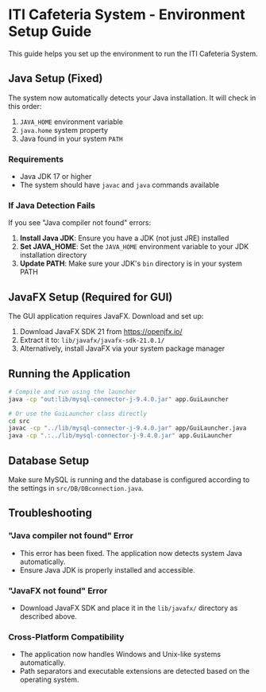# ITI Cafeteria System - Environment Setup Guide

This guide helps you set up the environment to run the ITI Cafeteria System.

## Java Setup (Fixed)

The system now automatically detects your Java installation. It will check in this order:
1. `JAVA_HOME` environment variable
2. `java.home` system property  
3. Java found in your system `PATH`

### Requirements
- Java JDK 17 or higher
- The system should have `javac` and `java` commands available

### If Java Detection Fails
If you see "Java compiler not found" errors:

1. **Install Java JDK**: Ensure you have a JDK (not just JRE) installed
2. **Set JAVA_HOME**: Set the `JAVA_HOME` environment variable to your JDK installation directory
3. **Update PATH**: Make sure your JDK's `bin` directory is in your system PATH

## JavaFX Setup (Required for GUI)

The GUI application requires JavaFX. Download and set up:

1. Download JavaFX SDK 21 from https://openjfx.io/
2. Extract it to: `lib/javafx/javafx-sdk-21.0.1/`
3. Alternatively, install JavaFX via your system package manager

## Running the Application

```bash
# Compile and run using the launcher
java -cp "out:lib/mysql-connector-j-9.4.0.jar" app.GuiLauncher

# Or use the GuiLauncher class directly
cd src
javac -cp "../lib/mysql-connector-j-9.4.0.jar" app/GuiLauncher.java
java -cp ".:../lib/mysql-connector-j-9.4.0.jar" app.GuiLauncher
```

## Database Setup

Make sure MySQL is running and the database is configured according to the settings in `src/DB/DBconnection.java`.

## Troubleshooting

### "Java compiler not found" Error
- This error has been fixed. The application now detects system Java automatically.
- Ensure Java JDK is properly installed and accessible.

### "JavaFX not found" Error  
- Download JavaFX SDK and place it in the `lib/javafx/` directory as described above.

### Cross-Platform Compatibility
- The application now handles Windows and Unix-like systems automatically.
- Path separators and executable extensions are detected based on the operating system.